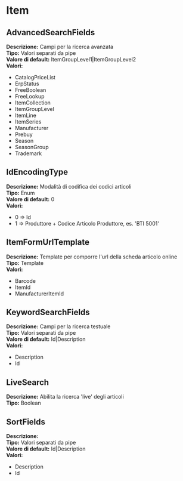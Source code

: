 # Item
AdvancedSearchFields 
----
**Descrizione:** Campi per la ricerca avanzata <br>
**Tipo:** Valori separati da pipe <br>
**Valore di default:** ItemGroupLevel1&#124;ItemGroupLevel2 <br>
**Valori:**
* CatalogPriceList
* ErpStatus
* FreeBoolean
* FreeLookup
* ItemCollection
* ItemGroupLevel
* ItemLine
* ItemSeries
* Manufacturer
* Prebuy
* Season
* SeasonGroup
* Trademark

IdEncodingType 
----
**Descrizione:** Modalità di codifica dei codici articoli <br>
**Tipo:** Enum <br>
**Valore di default:** 0 <br>
**Valori:**
* 0 => Id
* 1 => Produttore + Codice Articolo Produttore, es. 'BTI 5001'

ItemFormUrlTemplate 
----
**Descrizione:** Template per comporre l'url della scheda articolo online <br>
**Tipo:** Template <br>
**Valori:**
* Barcode
* ItemId
* ManufacturerItemId

KeywordSearchFields 
----
**Descrizione:** Campi per la ricerca testuale <br>
**Tipo:** Valori separati da pipe <br>
**Valore di default:** Id&#124;Description <br>
**Valori:**
* Description
* Id

LiveSearch 
----
**Descrizione:** Abilita la ricerca 'live' degli articoli <br>
**Tipo:** Boolean <br>

SortFields 
----
**Descrizione:**  <br>
**Tipo:** Valori separati da pipe <br>
**Valore di default:** Id&#124;Description <br>
**Valori:**
* Description
* Id

